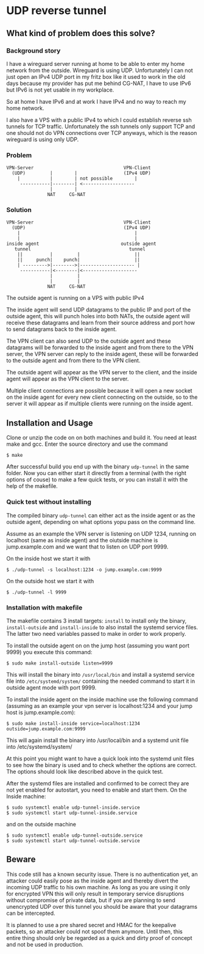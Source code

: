 # UDP reverse tunnel

## What kind of problem does this solve?

### Background story

I have a wireguard server running at home to be able to enter my home network from the outside. Wireguard is using UDP. Unfortunately I can not just open an IPv4 UDP port in my fritz box like it used to work in the old days because my provider has put me behind CG-NAT, I have to use IPv6 but IPv6 is not yet usable in my workplace.

So at home I have IPv6 and at work I have IPv4 and no way to reach my home network.

I also have a VPS with a public IPv4 to which I could establish reverse ssh tunnels for TCP traffic. Unfortunately the ssh tunnels only support TCP and one should not do VPN connections over TCP anyways, which is the reason wireguard is using only UDP.

### Problem

````
VPN-Server                                 VPN-Client
  (UDP)         |        |                 (IPv4 UDP)
    |           |        | not possible        |
     -----------|--------| <-------------------
                |        |
               NAT     CG-NAT

````

### Solution
````
VPN-Server                                 VPN-Client
  (UDP)                                    (IPv4 UDP)
    |                                          |
    |                                          |
inside agent                              outside agent
   tunnel                                    tunnel
    ||          |         |                    ||
    ||     punch|    punch|                    ||
    | --------->|-------->|-------------------- |
     -----------|<--------|<-------------------- 
                |         |
                |         |
               NAT     CG-NAT
````

The outside agent is running on a VPS with public IPv4

The inside agent will send UDP datagrams to the public IP and port of the outside agent, this will punch holes into both NATs, the outside agent will receive these datagrams and learn from their source address and port how to send datagrams back to the inside agent.

The VPN client can also send UDP to the outside agent and these datagrams will be forwarded to the inside agent and from there to the VPN server, the VPN server can reply to the inside agent, these will be forwarded to the outside agent and from there to the VPN client.

The outside agent will appear as the VPN server to the client, and the inside agent will appear as the VPN client to the server.

Multiple client connections are possible because it will open a new socket on the inside agent for every new client connecting on the outside, so to the server it will appear as if multiple clients were running on the inside agent.

## Installation and Usage

Clone or unzip the code on on both machines and build it. You need at least make and gcc. Enter the source directory and use the command 
````
$ make
````
After successful build you end up with the binary `udp-tunnel` in the same folder. Now you can either start it directly from a terminal (with the right options of couse) to make a few quick tests, or you can install it with the help of the makefile.

### Quick test without installing

The compiled binary `udp-tunnel` can either act as the inside agent or as the outside agent, depending on what options yopu pass on the command line.

Assume as an example the VPN server is listening on UDP 1234, running on localhost (same as inside agent) and the oiutside machine is jump.example.com and we want that to listen on UDP port 9999.

On the inside host we start it with
````
$ ./udp-tunnel -s localhost:1234 -o jump.example.com:9999
````

On the outside host we start it with
````
$ ./udp-tunnel -l 9999
````

### Installation with makefile

The makefile contains 3 install targets: `install` to install only the binary, `install-outside` and `install-inside` to also install the systemd service files. The latter two need variables passed to make in order to work properly.

To install the outside agent on on the jump host (assuming you want port 9999) you execute this command:
````
$ sudo make install-outside listen=9999
````
This will install the binary into `/usr/local/bin` and install a systemd service file into `/etc/systemd/system/` containing the needed command to start it in outside agent mode with port 9999.

To install the inside agent on the inside machine use the following command (assuming as an example your vpn server is localhost:1234 and your jump host is jump.example.com):
````
$ sudo make install-inside service=localhost:1234 outside=jump.example.com:9999
````
This will again install the binary into /usr/local/bin and a systemd unit file into /etc/systemd/system/

At this point you might want to have a quick look into the systemd unit files to see how the binary is used and to check whether the options are correct. The options should look like described above in the quick test.

After the systemd files are installed and confirmed to be correct they are not yet enabled for autostart, you need to enable and start them. On the Inside machine:
````
$ sudo systemctl enable udp-tunnel-inside.service
$ sudo systemctl start udp-tunnel-inside.service
````
and on the outside machine
````
$ sudo systemctl enable udp-tunnel-outside.service
$ sudo systemctl start udp-tunnel-outside.service
````

## Beware

This code still has a known security issue. There is no authentication yet, an attacker could easily pose as the inside agent and thereby divert the incoming UDP traffic to his own machine. As long as you are using it only for encrypted VPN this will only result in temporary service disruptions without compromise of private data, but if you are planning to send unencrypted UDP over this tunnel you should be aware that your datagrams can be intercepted.

It is planned to use a pre shared secret and HMAC for the keepalive packets, so an attacker could not spoof them anymore. Until then, this entire thing should only be regarded as a quick and dirty proof of concept and not be used in production.
